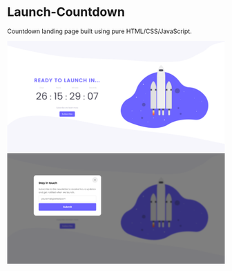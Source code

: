 # Launch-Countdown

Countdown landing page built using pure HTML/CSS/JavaScript.

![Screen](docs/Launch-Countdown.png)
![Screen](docs/Launch-Countdown_form.png)

